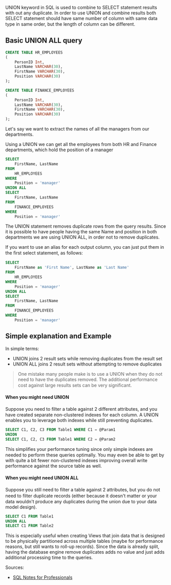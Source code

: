 UNION keyword in SQL is used to combine to SELECT statement results with out any duplicate. In order to use
UNION and combine results both SELECT statement should have same number of column with same data type in
same order, but the length of column can be diﬀerent.

## Basic UNION ALL query
```sql
CREATE TABLE HR_EMPLOYEES
(
    PersonID Int,
    LastName VARCHAR(30),
    FirstName VARCHAR(30),
    Position VARCHAR(30)
);

CREATE TABLE FINANCE_EMPLOYEES
(
    PersonID Int,
    LastName VARCHAR(30),
    FirstName VARCHAR(30),
    Position VARCHAR(30)
);
```
Let's say we want to extract the names of all the managers from our departments.

Using a UNION we can get all the employees from both HR and Finance departments, which hold the position of a
manager
```sql
SELECT  
    FirstName, LastName
FROM 
    HR_EMPLOYEES
WHERE 
    Position = 'manager'
UNION ALL 
SELECT
    FirstName, LastName
FROM 
    FINANCE_EMPLOYEES
WHERE 
    Position = 'manager'
```
The UNION statement removes duplicate rows from the query results. Since it is possible to have people having the
same Name and position in both departments we are using UNION ALL, in order not to remove duplicates.

If you want to use an alias for each output column, you can just put them in the ﬁrst select statement, as follows:

```sql
SELECT
    FirstName as 'First Name', LastName as 'Last Name'
FROM
    HR_EMPLOYEES
WHERE
    Position = 'manager'
UNION ALL
SELECT
    FirstName, LastName
FROM
    FINANCE_EMPLOYEES
WHERE
    Position = 'manager'
```

## Simple explanation and Example
In simple terms:
* UNION joins 2 result sets while removing duplicates from the result set
* UNION ALL joins 2 result sets without attempting to remove duplicates

> One mistake many people make is to use a UNION when they do not need to have the duplicates removed.
The additional performance cost against large results sets can be very signiﬁcant.

#### When you might need UNION
Suppose you need to ﬁlter a table against 2 diﬀerent attributes, and you have created separate non-clustered
indexes for each column. A UNION enables you to leverage both indexes while still preventing duplicates.
```sql
SELECT C1, C2, C3 FROM Table1 WHERE C1 = @Param1
UNION
SELECT C1, C2, C3 FROM Table1 WHERE C2 = @Param2
```
This simpliﬁes your performance tuning since only simple indexes are needed to perform these queries optimally.
You may even be able to get by with quite a bit fewer non-clustered indexes improving overall write performance
against the source table as well.

#### When you might need UNION ALL
Suppose you still need to ﬁlter a table against 2 attributes, but you do not need to ﬁlter duplicate records (either
because it doesn't matter or your data wouldn't produce any duplicates during the union due to your data model
design).
```sql
SELECT C1 FROM Table1
UNION ALL
SELECT C1 FROM Table2
```
This is especially useful when creating Views that join data that is designed to be physically partitioned across
multiple tables (maybe for performance reasons, but still wants to roll-up records). Since the data is already split,
having the database engine remove duplicates adds no value and just adds additional processing time to the
queries.

Sources:
* [SQL Notes for Professionals](https://goalkicker.com/SQLBook)